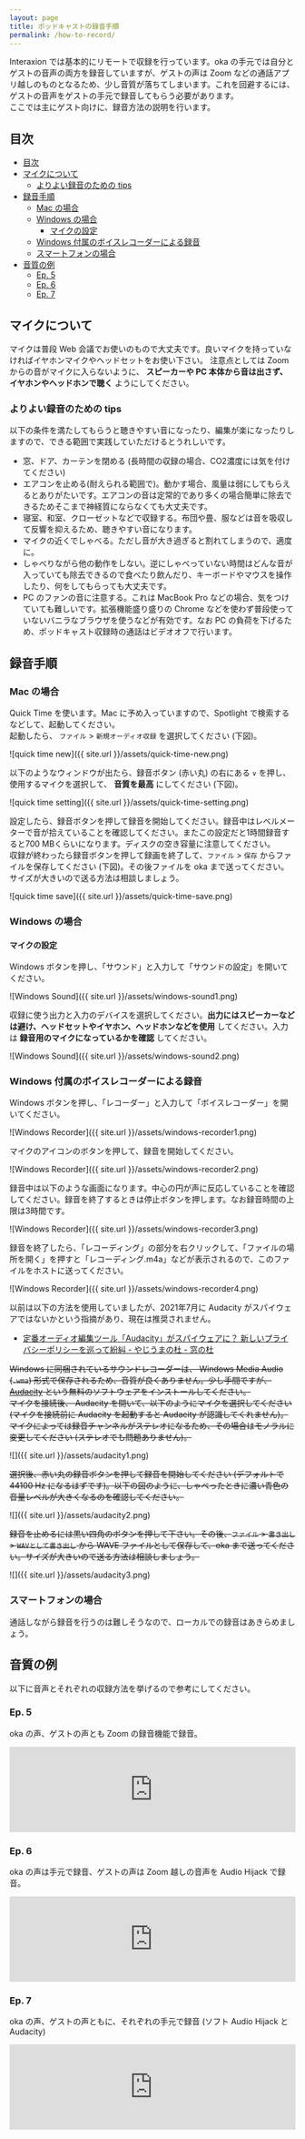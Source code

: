 ```yaml
---
layout: page
title: ポッドキャストの録音手順
permalink: /how-to-record/
---
```


Interaxion では基本的にリモートで収録を行っています。oka の手元では自分とゲストの音声の両方を録音していますが、ゲストの声は Zoom などの通話アプリ越しのものとなるため、少し音質が落ちてしまいます。これを回避するには、ゲストの音声をゲストの手元で録音してもらう必要があります。  
ここでは主にゲスト向けに、録音方法の説明を行います。

## 目次

- [目次](#目次)
- [マイクについて](#マイクについて)
  - [よりよい録音のための tips](#よりよい録音のための-tips)
- [録音手順](#録音手順)
  - [Mac の場合](#mac-の場合)
  - [Windows の場合](#windows-の場合)
    - [マイクの設定](#マイクの設定)
  - [Windows 付属のボイスレコーダーによる録音](#windows-付属のボイスレコーダーによる録音)
  - [スマートフォンの場合](#スマートフォンの場合)
- [音質の例](#音質の例)
  - [Ep. 5](#ep-5)
  - [Ep. 6](#ep-6)
  - [Ep. 7](#ep-7)

## マイクについて

マイクは普段 Web 会議でお使いのもので大丈夫です。良いマイクを持っていなければイヤホンマイクやヘッドセットをお使い下さい。
注意点としては Zoom からの音がマイクに入らないように、 __スピーカーや PC 本体から音は出さず、イヤホンやヘッドホンで聴く__ ようにしてください。

### よりよい録音のための tips

以下の条件を満たしてもらうと聴きやすい音になったり、編集が楽になったりしますので、できる範囲で実践していただけるとうれしいです。

- 窓、ドア、カーテンを閉める (長時間の収録の場合、CO2濃度には気を付けてください)
- エアコンを止める(耐えられる範囲で)。動かす場合、風量は弱にしてもらえるとありがたいです。エアコンの音は定常的であり多くの場合簡単に除去できるためそこまで神経質にならなくても大丈夫です。
- 寝室、和室、クローゼットなどで収録する。布団や畳、服などは音を吸収して反響を抑えるため、聴きやすい音になります。
- マイクの近くでしゃべる。ただし音が大き過ぎると割れてしまうので、適度に。
- しゃべりながら他の動作をしない。逆にしゃべっていない時間はどんな音が入っていても除去できるので食べたり飲んだり、キーボードやマウスを操作したり、何をしてもらっても大丈夫です。
- PC のファンの音に注意する。これは MacBook Pro などの場合、気をつけていても難しいです。拡張機能盛り盛りの Chrome などを使わず普段使っていないバニラなブラウザを使うなどが有効です。なお PC の負荷を下げるため、ポッドキャスト収録時の通話はビデオオフで行います。

## 録音手順

### Mac の場合

Quick Time を使います。Mac に予め入っていますので、Spotlight で検索するなどして、起動してください。  
起動したら、 `ファイル` > `新規オーディオ収録` を選択してください (下図)。

![quick time new]({{ site.url }}/assets/quick-time-new.png)

以下のようなウィンドウが出たら、録音ボタン (赤い丸) の右にある `∨` を押し、使用するマイクを選択して、 __音質を最高__ にしてください (下図)。

![quick time setting]({{ site.url }}/assets/quick-time-setting.png)

設定したら、録音ボタンを押して録音を開始してください。録音中はレベルメーターで音が拾えていることを確認してください。またこの設定だと1時間録音すると700 MBくらいになります。ディスクの空き容量に注意してください。  
収録が終わったら録音ボタンを押して録画を終了して、`ファイル` > `保存` からファイルを保存してください (下図)。その後ファイルを oka まで送ってください。サイズが大きいので送る方法は相談しましょう。

![quick time save]({{ site.url }}/assets/quick-time-save.png)

### Windows の場合

#### マイクの設定

Windows ボタンを押し、「サウンド」と入力して「サウンドの設定」を開いてください。

![Windows Sound]({{ site.url }}/assets/windows-sound1.png)

収録に使う出力と入力のデバイスを選択してください。__出力にはスピーカーなどは避け、ヘッドセットやイヤホン、ヘッドホンなどを使用__ してください。入力は __録音用のマイクになっているかを確認__ してください。

![Windows Sound]({{ site.url }}/assets/windows-sound2.png)

### Windows 付属のボイスレコーダーによる録音

Windows ボタンを押し、「レコーダー」と入力して「ボイスレコーダー」を開いてください。

![Windows Recorder]({{ site.url }}/assets/windows-recorder1.png)

マイクのアイコンのボタンを押して、録音を開始してください。

![Windows Recorder]({{ site.url }}/assets/windows-recorder2.png)

録音中は以下のような画面になります。中心の円が声に反応していることを確認してください。録音を終了するときは停止ボタンを押します。なお録音時間の上限は3時間です。

![Windows Recorder]({{ site.url }}/assets/windows-recorder3.png)

録音を終了したら、「レコーディング」の部分を右クリックして、「ファイルの場所を開く」を押すと「レコーディング.m4a」などが表示されるので、このファイルをホストに送ってください。

![Windows Recorder]({{ site.url }}/assets/windows-recorder4.png)


以前は以下の方法を使用していましたが、2021年7月に Audacity がスパイウェアではないかという指摘があり、現在は推奨されません。

- [定番オーディオ編集ツール「Audacity」がスパイウェアに？ 新しいプライバシーポリシーを巡って紛糾 - やじうまの杜 - 窓の杜](https://forest.watch.impress.co.jp/docs/serial/yajiuma/1336423.html)

~~Windows に同梱されているサウンドレコーダーは、 Windows Media Audio (`.wma`) 形式で保存されるため、音質が良くありません。少し手間ですが、 [Audacity](https://www.audacityteam.org/) という無料のソフトウェアをインストールしてください。~~  
~~マイクを接続後、 Audacity を開いて、以下のようにマイクを選択してください (マイクを接続前に Audacity を起動すると Audacity が認識してくれません)。~~  
~~マイクによっては録音チャンネルがステレオになるため、その場合はモノラルに変更してください (ステレオでも問題ありません)。~~

![]({{ site.url }}/assets/audacity1.png)

~~選択後、赤い丸の録音ボタンを押して録音を開始してください (デフォルトで 44100 Hz になるはずです)。以下の図のように、しゃべったときに濃い青色の音量レベルが大きくなるのを確認してください。~~

![]({{ site.url }}/assets/audacity2.png)

~~録音を止めるには黒い四角のボタンを押して下さい。その後、`ファイル` > `書き出し` > `WAVとして書き出し` から WAVE ファイルとして保存して、oka まで送ってください。サイズが大きいので送る方法は相談しましょう。~~

![]({{ site.url }}/assets/audacity3.png)

### スマートフォンの場合

通話しながら録音を行うのは難しそうなので、ローカルでの録音はあきらめましょう。

## 音質の例

以下に音声とそれぞれの収録方法を挙げるので参考にしてください。

### Ep. 5

oka の声、ゲストの声とも Zoom の録音機能で録音。

<iframe src="https://anchor.fm/interaxion/embed/episodes/5-Sci-Fi-is-more-fun-with-physics-and-linguistics-efjbci" width="100%" frameborder="0" scrolling="no"></iframe>

### Ep. 6

oka の声は手元で録音、ゲストの声は Zoom 越しの音声を Audio Hijack で録音。

<iframe src="https://anchor.fm/interaxion/embed/episodes/6-I-love-this-company-eh61b6" width="100%" frameborder="0" scrolling="no"></iframe>

### Ep. 7

oka の声、ゲストの声ともに、それぞれの手元で録音 (ソフト Audio Hijack と Audacity)

<iframe src="https://anchor.fm/interaxion/embed/episodes/7-Improving-the-quality-of-podcast-life-ei758j" width="100%" frameborder="0" scrolling="no"></iframe>
